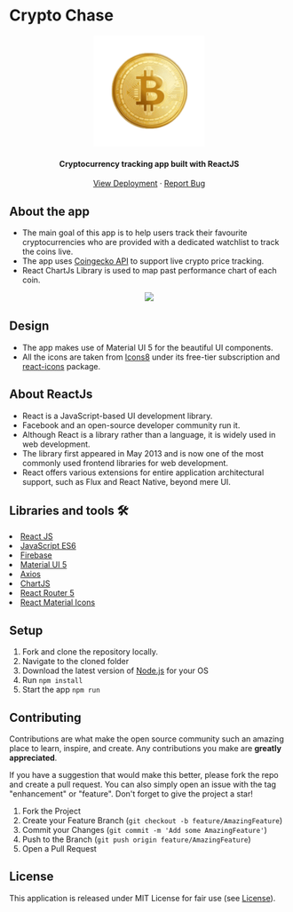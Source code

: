 # Crypto Chase

<div align="center">
  <a>
    <img src="https://github.com/beastrun12j/crypto-chase/blob/master/public/apple-touch-icon.png" alt="Logo" width="200">
  </a>

<h4 align="center">Cryptocurrency tracking app built with ReactJS</h4>

  <p align="center">
    <a href="https://crypto-chase.web.app">View Deployment</a>
    ·
    <a href="https://github.com/beastrun12j/crypto-chase/issues">Report Bug</a>
  </p>
</div>


## About the app

- The main goal of this app is to help users track their favourite cryptocurrencies who are provided with a dedicated watchlist to track the coins live.
- The app uses [Coingecko API](https://www.coingecko.com/en/api) to support live crypto price tracking.
- React ChartJs Library is used to map past performance chart of each coin.

<p align="center">
<img src="https://github.com/beastrun12j/crypto-chase/blob/master/demo.gif" />
</p>

## Design

- The app makes use of Material UI 5 for the beautiful UI components.
- All the icons are taken from [Icons8](https://icons8.com) under its free-tier subscription and [react-icons](https://www.npmjs.com/package/react-icons) package.

## About ReactJs

- React is a JavaScript-based UI development library. 
- Facebook and an open-source developer community run it. 
- Although React is a library rather than a language, it is widely used in web development. 
- The library first appeared in May 2013 and is now one of the most commonly used frontend libraries for web development.
- React offers various extensions for entire application architectural support, such as Flux and React Native, beyond mere UI.


## Libraries and tools 🛠

<li><a href="https://reactjs.org">React JS</a></li>
<li><a href="https://developer.mozilla.org/en-US/docs/Web/JavaScript">JavaScript ES6</a></li>
<li><a href="https://firebase.google.com">Firebase</a></li>
<li><a href="https://mui.com">Material UI 5</a></li>
<li><a href="https://axios-http.com/docs/intro">Axios</a></li>
<li><a href="https://react-chartjs-2.js.org">ChartJS</a></li>
<li><a href="https://v5.reactrouter.com/web/guides/quick-start">React Router 5</a></li>
<li><a href="https://react-icons.github.io/react-icons/">React Material Icons</a></li>

## Setup

1. Fork and clone the repository locally.
2. Navigate to the cloned folder
3. Download the latest version of [Node.js](https://nodejs.org/en/download/) for your OS
4. Run <code>npm install</code> 
5. Start the app <code>npm run</code>

## Contributing

Contributions are what make the open source community such an amazing place to learn, inspire, and create. Any contributions you make are **greatly appreciated**.

If you have a suggestion that would make this better, please fork the repo and create a pull request. You can also simply open an issue with the tag "enhancement" or "feature".
Don't forget to give the project a star!

1. Fork the Project
2. Create your Feature Branch (`git checkout -b feature/AmazingFeature`)
3. Commit your Changes (`git commit -m 'Add some AmazingFeature'`)
4. Push to the Branch (`git push origin feature/AmazingFeature`)
5. Open a Pull Request

## License

This application is released under MIT License for fair use (see [License](https://github.com/beastrun12j/Clouddy/blob/master/LICENSE)).


